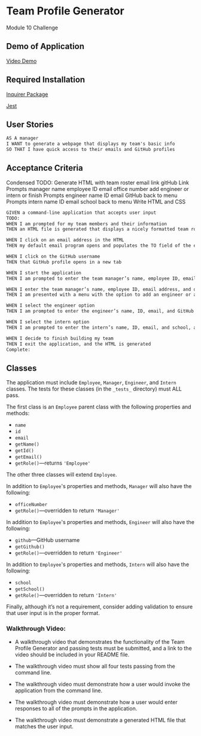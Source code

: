 # Team Profile Generator
Module 10 Challenge

## Demo of Application

[Video Demo]()

## Required Installation

[Inquirer Package](https://www.npmjs.com/package/inquirer/v/8.2.4)

[Jest](https://www.npmjs.com/package/jest)

## User Stories

```md
AS A manager
I WANT to generate a webpage that displays my team's basic info
SO THAT I have quick access to their emails and GitHub profiles
```

## Acceptance Criteria
Condensed TODO:
Generate HTML with team roster
    email link
    gitHub Link
Prompts manager
    name
    employee ID
    email
    office number
    add engineer or intern or finish
Prompts engineer
    name
    ID
    email
    GitHub
    back to menu
Prompts intern
    name
    ID
    email
    school
    back to menu
Write HTML and CSS


```md
GIVEN a command-line application that accepts user input
TODO:
WHEN I am prompted for my team members and their information
THEN an HTML file is generated that displays a nicely formatted team roster based on user input

WHEN I click on an email address in the HTML
THEN my default email program opens and populates the TO field of the email with the address

WHEN I click on the GitHub username
THEN that GitHub profile opens in a new tab

WHEN I start the application
THEN I am prompted to enter the team manager’s name, employee ID, email address, and office number

WHEN I enter the team manager’s name, employee ID, email address, and office number
THEN I am presented with a menu with the option to add an engineer or an intern or to finish building my team

WHEN I select the engineer option
THEN I am prompted to enter the engineer’s name, ID, email, and GitHub username, and I am taken back to the menu

WHEN I select the intern option
THEN I am prompted to enter the intern’s name, ID, email, and school, and I am taken back to the menu

WHEN I decide to finish building my team
THEN I exit the application, and the HTML is generated
Complete:

```
## Classes

The application must include `Employee`, `Manager`, `Engineer`, and `Intern` classes. The tests for these classes (in the `_tests_` directory) must ALL pass.

The first class is an `Employee` parent class with the following properties and methods:

* `name`
* `id`
* `email`
* `getName()`
* `getId()`
* `getEmail()`
* `getRole()`&mdash;returns `'Employee'`

The other three classes will extend `Employee`.

In addition to `Employee`'s properties and methods, `Manager` will also have the following:

* `officeNumber`
* `getRole()`&mdash;overridden to return `'Manager'`

In addition to `Employee`'s properties and methods, `Engineer` will also have the following:

* `github`&mdash;GitHub username
* `getGithub()`
* `getRole()`&mdash;overridden to return `'Engineer'`

In addition to `Employee`'s properties and methods, `Intern` will also have the following:

* `school`
* `getSchool()`
* `getRole()`&mdash;overridden to return `'Intern'`

Finally, although it’s not a requirement, consider adding validation to ensure that user input is in the proper format.

### Walkthrough Video: 

* A walkthrough video that demonstrates the functionality of the Team Profile Generator and passing tests must be submitted, and a link to the video should be included in your README file.

* The walkthrough video must show all four tests passing from the command line.

* The walkthrough video must demonstrate how a user would invoke the application from the command line.

* The walkthrough video must demonstrate how a user would enter responses to all of the prompts in the application.

* The walkthrough video must demonstrate a generated HTML file that matches the user input.
